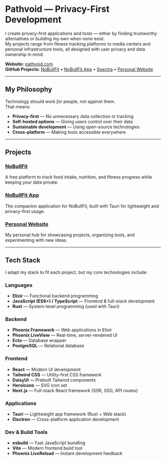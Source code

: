 # Pathvoid — Privacy-First Development

I create privacy-first applications and tools — either by finding trustworthy alternatives or building my own when none exist.  
My projects range from fitness tracking platforms to media centers and personal infrastructure tools, all designed with user privacy and data ownership in mind.

**Website:** [pathvoid.com](https://pathvoid.com)  
**GitHub Projects:** [NoBullFit](https://github.com/pathvoid/nobullfit) • [NoBullFit App](https://github.com/pathvoid/nobullfit-app) • [Spectra](https://github.com/pathvoid/spectra) • [Personal Website](https://github.com/pathvoid/pathvoid)

---

## My Philosophy

Technology should work *for* people, not against them.  
That means:
- **Privacy-first** — No unnecessary data collection or tracking
- **Self-hosted options** — Giving users control over their data
- **Sustainable development** — Using open-source technologies
- **Cross-platform** — Making tools accessible everywhere

---

## Projects

### **[NoBullFit](https://github.com/pathvoid/nobullfit)**
A free platform to track food intake, nutrition, and fitness progress while keeping your data private.

### **[NoBullFit App](https://github.com/pathvoid/nobullfit-app)**
The companion application for NoBullFit, built with Tauri for lightweight and privacy-first usage.

### **[Personal Website](https://github.com/pathvoid/pathvoid)**
My personal hub for showcasing projects, organizing tools, and experimenting with new ideas.

---

## Tech Stack

I adapt my stack to fit each project, but my core technologies include:

### Languages
- **Elixir** — Functional backend programming
- **JavaScript (ES6+) / TypeScript** — Frontend & full-stack development
- **Rust** — System-level programming (used with Tauri)

### Backend
- **Phoenix Framework** — Web applications in Elixir
- **Phoenix LiveView** — Real-time, server-rendered UI
- **Ecto** — Database wrapper
- **PostgreSQL** — Relational database

### Frontend
- **React** — Modern UI development
- **Tailwind CSS** — Utility-first CSS framework
- **DaisyUI** — Prebuilt Tailwind components
- **Heroicons** — SVG icon set
- **Next.js** — Full-stack React framework (SSR, SSG, API routes)

### Applications
- **Tauri** — Lightweight app framework (Rust + Web stack)
- **Electron** — Cross-platform application development

### Dev & Build Tools
- **esbuild** — Fast JavaScript bundling
- **Vite** — Modern frontend build tool
- **Phoenix LiveReload** — Instant development feedback
